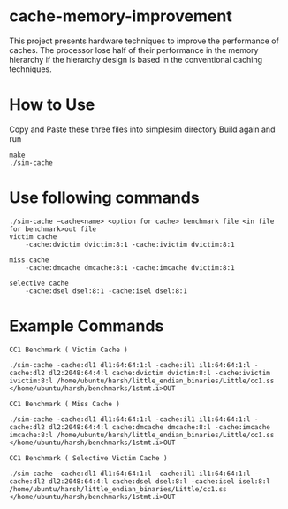 # cache-memory-improvement
This project presents hardware techniques to improve the performance of caches. The processor lose half of their performance in the memory hierarchy if the hierarchy design is based in the conventional caching techniques.

How to Use
==========

Copy and Paste these three files into simplesim directory
Build again and run
```
make
./sim-cache
```

Use following commands
======================
```
./sim-cache –cache<name> <option for cache> benchmark file <in file for benchmark>out file
victim cache
    -cache:dvictim dvictim:8:1 -cache:ivictim dvictim:8:1

miss cache
    -cache:dmcache dmcache:8:1 -cache:imcache dvictim:8:1

selective cache 
    -cache:dsel dsel:8:1 -cache:isel dsel:8:1
```

Example Commands
================
```
CC1 Benchmark ( Victim Cache )

./sim-cache -cache:dl1 dl1:64:64:1:l -cache:il1 il1:64:64:1:l -cache:dl2 dl2:2048:64:4:l cache:dvictim dvictim:8:l -cache:ivictim ivictim:8:l /home/ubuntu/harsh/little_endian_binaries/Little/cc1.ss </home/ubuntu/harsh/benchmarks/1stmt.i>OUT

CC1 Benchmark ( Miss Cache )

./sim-cache -cache:dl1 dl1:64:64:1:l -cache:il1 il1:64:64:1:l -cache:dl2 dl2:2048:64:4:l cache:dmcache dmcache:8:l -cache:imcache imcache:8:l /home/ubuntu/harsh/little_endian_binaries/Little/cc1.ss </home/ubuntu/harsh/benchmarks/1stmt.i>OUT

CC1 Benchmark ( Selective Victim Cache )

./sim-cache -cache:dl1 dl1:64:64:1:l -cache:il1 il1:64:64:1:l -cache:dl2 dl2:2048:64:4:l cache:dsel dsel:8:l -cache:isel isel:8:l /home/ubuntu/harsh/little_endian_binaries/Little/cc1.ss </home/ubuntu/harsh/benchmarks/1stmt.i>OUT
